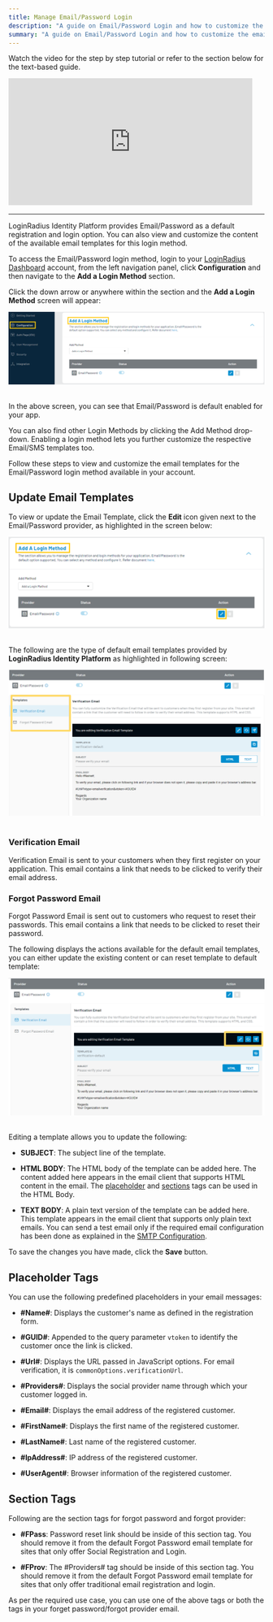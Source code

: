 ```yaml
---
title: Manage Email/Password Login
description: "A guide on Email/Password Login and how to customize the email templates available in your account."
summary: "A guide on Email/Password Login and how to customize the email templates available in your account."
---
```


Watch the video for the step by step tutorial or refer to the section below for the text-based guide.

<iframe width="480" height="250" src="https://www.youtube.com/embed/kHbXGqUNv-E" frameborder="0" allow="accelerometer; autoplay; clipboard-write; encrypted-media; gyroscope; picture-in-picture" allowfullscreen></iframe>

<hr/>

LoginRadius Identity Platform provides Email/Password as a default registration and login option. You can also view and customize the content of the available email templates for this login method. 


To access the Email/Password login method, login to your [LoginRadius Dashboard](https://dashboard.loginradius.com/dashboard) account, from the left navigation panel, click **Configuration** and then navigate to the **Add a Login Method** section. 

Click the down arrow or anywhere within the section and the **Add a Login Method** screen will appear:

<div style="text-align:center">
  <img src="../assets/howto/implement-social-login/login-methods.png" alt="Login Methods" />
</div>
<br/>


In the above screen, you can see that Email/Password is default enabled for your app. 

You can also find other Login Methods by clicking the Add Method drop-down. Enabling a login method lets you further customize the respective Email/SMS templates too. 

Follow these steps to view and customize the email templates for the Email/Password login method available in your account.

## Update Email Templates

To view or update the Email Template, click the **Edit** icon given next to the Email/Password provider, as highlighted in the screen below:

<div style="text-align:center">
  <img src="../assets/howto/manage-email-password-login/edit-login.png" alt="login_methods" />
</div>
<br/>

The following are the type of default email templates provided by **LoginRadius Identity Platform** as highlighted in following screen:

<div style="text-align:center">
  <img src="../assets/howto/manage-email-password-login/email-template.png" alt="Email Templates" />
</div>
<br/>

### Verification Email

Verification Email is sent to your customers when they first register on your application. This email contains a link that needs to be clicked to verify their email address.

### Forgot Password Email
 
Forgot Password Email is sent out to customers who request to reset their passwords. This email contains a link that needs to be clicked to reset their password.


The following displays the actions available for the default email templates, you can either update the existing content or can reset template to default template:

<div style="text-align:center">
  <img src="../assets/howto/manage-email-password-login/edit-template-content.png" alt="Email Templates" />
</div>
<br/>

Editing a template allows you to update the following:

 - **SUBJECT**: The subject line of the template.

 - **HTML BODY**: The HTML body of the template can be added here. The content added here appears in the email client that supports HTML content in the email. The [placeholder](#placeholder-tags) and [sections](#section-tags) tags can be used in the HTML Body.
 

 - **TEXT BODY**: A plain text version of the template can be added here. This template appears in the email client that supports only plain text emails. You can send a test email only if the required email configuration has been done as explained in the [SMTP Configuration](/howto/manage-communication-settings/).

To save the changes you have made, click the **Save** button.

## Placeholder Tags

  You  can use the following predefined placeholders in your email messages:

  - **#Name#**: Displays the customer's name as defined in the registration form.
  - **#GUID#**: Appended to the query parameter `vtoken` to identify the customer once the link is clicked.
  - **#Url#**: Displays the URL passed in JavaScript options. For email verification, it is `commonOptions.verificationUrl`.

  - **#Providers#**: Displays the social provider name through which your customer logged in.
  - **#Email#**: Displays the email address of the registered customer.
  - **#FirstName#**: Displays the first name of the registered customer.
  - **#LastName#**: Last name of the registered customer.
  - **#IpAddress#**: IP address of the registered customer.
  - **#UserAgent#**: Browser information of the registered customer.

## Section Tags

Following are the section tags for forgot password and forgot provider:

 - **#FPass**: Password reset link should be inside of this section tag. You should remove it from the default Forgot Password email template for sites that only offer Social Registration and Login.

 - **#FProv**: The #Providers# tag should be inside of this section tag. You should remove it from the default Forgot Password email template for sites that only offer traditional email registration and login.

As per the required use case, you can use one of the above tags or both the tags in your forget password/forgot provider email.